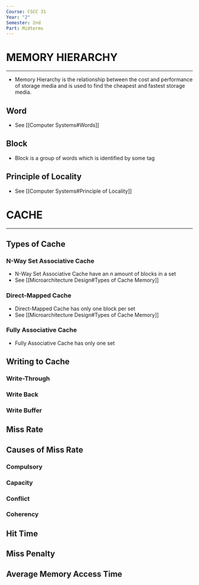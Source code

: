 ```yaml
---
Course: CSCC 31
Year: "2"
Semester: 2nd
Part: Midterms
---
```

# MEMORY HIERARCHY
---
- Memory Hierarchy is the relationship between the cost and performance of storage media and is used to find the cheapest and fastest storage media.
## Word
- See [[Computer Systems#Words]]
## Block
- Block is a group of words which is identified by some tag
## Principle of Locality
- See [[Computer Systems#Principle of Locality]]

# CACHE
---
## Types of Cache
### N-Way Set Associative Cache
- N-Way Set Associative Cache have an $n$ amount of blocks in a set
- See [[Microarchitecture Design#Types of Cache Memory]]
### Direct-Mapped Cache
- Direct-Mapped Cache has only one block per set
- See [[Microarchitecture Design#Types of Cache Memory]]
### Fully Associative Cache
- Fully Associative Cache has only one set

## Writing to Cache
### Write-Through
### Write Back
### Write Buffer


## Miss Rate

## Causes of Miss Rate
### Compulsory
### Capacity
### Conflict
### Coherency

## Hit Time
## Miss Penalty
## Average Memory Access Time